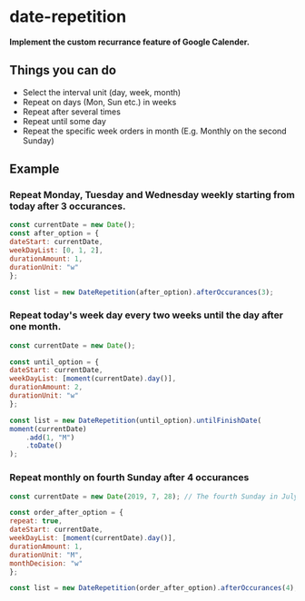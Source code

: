 # date-repetition

**Implement the custom recurrance feature of Google Calender.**

## Things you can do

- Select the interval unit (day, week, month)
- Repeat on days (Mon, Sun etc.) in weeks
- Repeat after several times
- Repeat until some day
- Repeat the specific week orders in month (E.g. Monthly on the second Sunday)

## Example

### Repeat Monday, Tuesday and Wednesday weekly starting from today after 3 occurances.

```js
const currentDate = new Date();
const after_option = {
dateStart: currentDate,
weekDayList: [0, 1, 2],
durationAmount: 1,
durationUnit: "w"
};

const list = new DateRepetition(after_option).afterOccurances(3);
```

### Repeat today's week day every two weeks until the day after one month.

```js
const currentDate = new Date();

const until_option = {
dateStart: currentDate,
weekDayList: [moment(currentDate).day()],
durationAmount: 2,
durationUnit: "w"
};

const list = new DateRepetition(until_option).untilFinishDate(
moment(currentDate)
    .add(1, "M")
    .toDate()
);
```

### Repeat monthly on fourth Sunday after 4 occurances

```js
const currentDate = new Date(2019, 7, 28); // The fourth Sunday in July

const order_after_option = {
repeat: true,
dateStart: currentDate,
weekDayList: [moment(currentDate).day()],
durationAmount: 1,
durationUnit: "M",
monthDecision: "w"
};

const list = new DateRepetition(order_after_option).afterOccurances(4);
```
